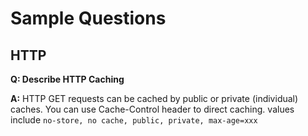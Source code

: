 # Sample Questions

## HTTP

**Q: Describe HTTP Caching**

**A:** HTTP GET requests can be cached by public or private (individual) caches. You can use Cache-Control header to
direct caching. values include `no-store, no cache, public, private, max-age=xxx`

